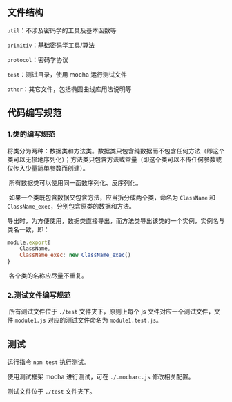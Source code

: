 ## 文件结构

`util`：不涉及密码学的工具及基本函数等

`primitiv`：基础密码学工具/算法

`protocol`：密码学协议

`test`：测试目录，使用 mocha 运行测试文件

`other`：其它文件，包括椭圆曲线库用法说明等

## 代码编写规范

### 1.类的编写规范

​ 将类分为两种：数据类和方法类。数据类只包含纯数据而不包含任何方法（即这个类可以无损地序列化）；方法类只包含方法或常量（即这个类可以不传任何参数或仅传入少量简单参数而创建）。

​ 所有数据类可以使用同一函数序列化、反序列化。

​ 如果一个类既包含数据又包含方法，应当拆分成两个类，命名为 `ClassName` 和 `ClassName_exec`，分别包含原类的数据和方法。

​ 导出时，为方便使用，数据类直接导出，而方法类导出该类的一个实例，实例名与类名一致，即：

```javascript
module.export{
	ClassName,
	ClassName_exec: new ClassName_exec()
}
```

​ 各个类的名称应尽量不重复。

### 2.测试文件编写规范

​ 所有测试文件位于 `./test` 文件夹下，原则上每个 js 文件对应一个测试文件，文件 `module1.js` 对应的测试文件命名为 `module1.test.js`。

## 测试

运行指令 `npm test` 执行测试。

使用测试框架 mocha 进行测试，可在 `./.mocharc.js` 修改相关配置。

测试文件位于 `./test` 文件夹下。
